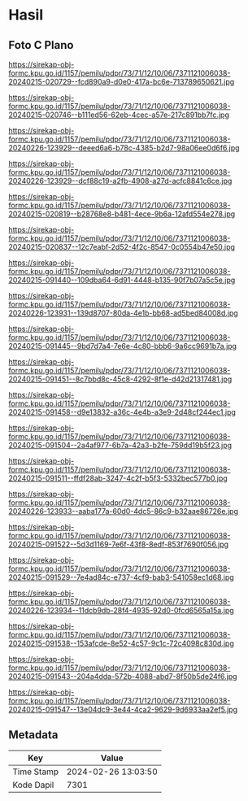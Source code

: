 # Hasil

## Foto C Plano

https://sirekap-obj-formc.kpu.go.id/1157/pemilu/pdpr/73/71/12/10/06/7371121006038-20240215-020729--fcd890a9-d0e0-417a-bc6e-713789650621.jpg

https://sirekap-obj-formc.kpu.go.id/1157/pemilu/pdpr/73/71/12/10/06/7371121006038-20240215-020746--b111ed56-62eb-4cec-a57e-217c891bb7fc.jpg

https://sirekap-obj-formc.kpu.go.id/1157/pemilu/pdpr/73/71/12/10/06/7371121006038-20240226-123929--deeed6a6-b78c-4385-b2d7-98a06ee0d6f6.jpg

https://sirekap-obj-formc.kpu.go.id/1157/pemilu/pdpr/73/71/12/10/06/7371121006038-20240226-123929--dcf88c19-a2fb-4908-a27d-acfc8841c6ce.jpg

https://sirekap-obj-formc.kpu.go.id/1157/pemilu/pdpr/73/71/12/10/06/7371121006038-20240215-020819--b28768e8-b481-4ece-9b6a-12afd554e278.jpg

https://sirekap-obj-formc.kpu.go.id/1157/pemilu/pdpr/73/71/12/10/06/7371121006038-20240215-020837--12c7eabf-2d52-4f2c-8547-0c0554b47e50.jpg

https://sirekap-obj-formc.kpu.go.id/1157/pemilu/pdpr/73/71/12/10/06/7371121006038-20240215-091440--109dba64-6d91-4448-b135-90f7b07a5c5e.jpg

https://sirekap-obj-formc.kpu.go.id/1157/pemilu/pdpr/73/71/12/10/06/7371121006038-20240226-123931--139d8707-80da-4e1b-bb68-ad5bed84008d.jpg

https://sirekap-obj-formc.kpu.go.id/1157/pemilu/pdpr/73/71/12/10/06/7371121006038-20240215-091445--9bd7d7a4-7e6e-4c80-bbb6-9a6cc9691b7a.jpg

https://sirekap-obj-formc.kpu.go.id/1157/pemilu/pdpr/73/71/12/10/06/7371121006038-20240215-091451--8c7bbd8c-45c8-4292-8f1e-d42d21317481.jpg

https://sirekap-obj-formc.kpu.go.id/1157/pemilu/pdpr/73/71/12/10/06/7371121006038-20240215-091458--d9e13832-a36c-4e4b-a3e9-2d48cf244ec1.jpg

https://sirekap-obj-formc.kpu.go.id/1157/pemilu/pdpr/73/71/12/10/06/7371121006038-20240215-091504--2a4af977-6b7a-42a3-b2fe-759dd19b5f23.jpg

https://sirekap-obj-formc.kpu.go.id/1157/pemilu/pdpr/73/71/12/10/06/7371121006038-20240215-091511--ffdf28ab-3247-4c2f-b5f3-5332bec577b0.jpg

https://sirekap-obj-formc.kpu.go.id/1157/pemilu/pdpr/73/71/12/10/06/7371121006038-20240226-123933--aaba177a-60d0-4dc5-86c9-b32aae86726e.jpg

https://sirekap-obj-formc.kpu.go.id/1157/pemilu/pdpr/73/71/12/10/06/7371121006038-20240215-091522--5d3d1169-7e6f-43f8-8edf-853f7690f056.jpg

https://sirekap-obj-formc.kpu.go.id/1157/pemilu/pdpr/73/71/12/10/06/7371121006038-20240215-091529--7e4ad84c-e737-4cf9-bab3-541058ec1d68.jpg

https://sirekap-obj-formc.kpu.go.id/1157/pemilu/pdpr/73/71/12/10/06/7371121006038-20240226-123934--11dcb9db-28f4-4935-92d0-0fcd6565a15a.jpg

https://sirekap-obj-formc.kpu.go.id/1157/pemilu/pdpr/73/71/12/10/06/7371121006038-20240215-091538--153afcde-8e52-4c57-9c1c-72c4098c830d.jpg

https://sirekap-obj-formc.kpu.go.id/1157/pemilu/pdpr/73/71/12/10/06/7371121006038-20240215-091543--204a4dda-572b-4088-abd7-8f50b5de24f6.jpg

https://sirekap-obj-formc.kpu.go.id/1157/pemilu/pdpr/73/71/12/10/06/7371121006038-20240215-091547--13e04dc9-3e44-4ca2-9629-9d6933aa2ef5.jpg


## Metadata

| Key        | Value               |
| ---------- | ------------------- |
| Time Stamp | 2024-02-26 13:03:50 |
| Kode Dapil | 7301                |



